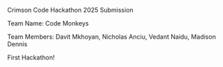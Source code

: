 Crimson Code Hackathon 2025 Submission

Team Name: Code Monkeys

Team Members: Davit Mkhoyan, Nicholas Anciu, Vedant Naidu, Madison Dennis

First Hackathon!
